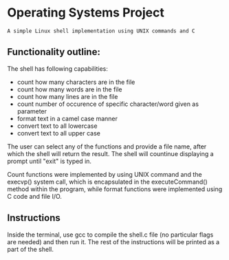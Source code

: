 # Operating Systems Project
    A simple Linux shell implementation using UNIX commands and C

## Functionality outline:
The shell has following capabilities:

- count how many characters are in the file
- count how many words are in the file
- count how many lines are in the file
- count number of occurence of specific character/word given as parameter
- format text in a camel case manner
- convert text to all lowercase
- convert text to all upper case

The user can select any of the functions and provide a file name, after which the shell will return the result. The shell will countinue displaying a prompt until "exit" is typed in.

Count functions were implemented by using UNIX command and the execvp() system call, which is encapsulated in the executeCommand() method within the program, while format functions were implemented using C code and file I/O.

## Instructions
Inside the terminal, use gcc to compile the shell.c file (no particular flags are needed) and then run it. The rest of the instructions will be printed as a part of the shell.




